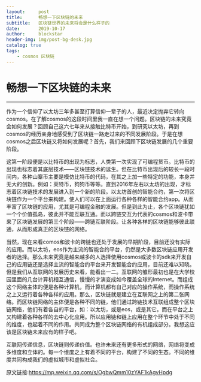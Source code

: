 ```yaml
---
layout:     post
title:      畅想一下区块链的未来
subtitle:   区块链世界的未来将会是什么样子的
date:       2019-10-17
author:     blockstar
header-img: img/post-bg-desk.jpg
catalog: true
tags:
    - cosmos 区块链
---
```


# 畅想一下区块链的未来

------

作为一个信仰了以太坊三年多甚至打算信仰一辈子的人，最近决定抛弃它转向cosmos。在了解cosmos的这段时间里我一直在想一个问题。区块链的未来究竟会如何发展？回顾自己这六七年来从接触比特币开始，到研究以太坊，再到cosmos的经历亲身地感受到了区块链一路走过来的不同发展阶段。于是在想cosmos之后区块链又将如何发展呢？首先，我们来回顾下区块链发展的几个重要阶段。

这第一阶段便是以比特币的出现为标志，人类第一次实现了可编程货币。比特币的出现也标志着其底层技术——区块链技术的诞生。但在比特币出现后的较长一段时间内，各种山寨币主要是模仿比特币的代码，在其之上加一些特定的功能，本身并无大的创新。例如：莱特币，狗狗币等等。直到2016年左右以太坊的出现，才标志着区块链技术的发展进入到一个新的阶段。以太坊首创的智能合约，第一次将区块链作为一个平台来构建。使人们可以在上面运行各种各样的智能合约app。从而丰富了区块链的应用，尤其是可编程金融的发展。但是到此为止，各个区块链犹如一个个价值孤岛，彼此并不能互联互通。而以跨链交互为代表的cosmos和波卡带来了区块链发展的第三个阶段——跨链互联阶段。让各种各样的区块链能够彼此联通，从而形成真正的区块链的网络。

当然，现在来看comos和波卡的跨链也还处于发展的早期阶段，目前还没有实际的应用。而以太坊，eos作为主流的智能合约平台，仍然是大多数区块链应用开发者的选择。那么未来究竟是越来越多的人选择使用cosmos或波卡的sdk来开发自己的应用链还是选择主流的智能合约平台来开发智能合约应用，目前还难以知晓。但是我们从互联网的发展历史来看，能看出一二。互联网的雏形最初也是在大学校园里面的几台计算机相互通信，慢慢的才演变成如今覆盖全球的Internet。而组成这个网络主体的便是各种计算机，而计算机都有自己对应的操作系统，而操作系统之上又运行着各种各样的应用。那么，区块链就是建立在互联网之上的第二张网络。而区块链网络的主体便是各种不同的链，他们通过跨链技术互联组成整个区块链网络，他们有着各自的平台，如：以太坊，或是eos，或是其它。而在平台之上又构建着各种各样的去中心化应用。所以应用链和链上应用在整个环节中处于不同的维度，也起着不同的作用。共同成为整个区块链网络的有机组成部分。我想这应该是区块链未来应有的样子吧。

互联网传递信息，区块链则传递价值。也许未来还有更多形式的网络，网络将变成多维度和立体的。每一个维度之上有着不同的平台，构建了不同的生态。不同的维度共同构成我们的虚拟城市和虚拟社会。

原文链接:https://mp.weixin.qq.com/s/OgbwQmm10zYAF1kAgvHpdg
